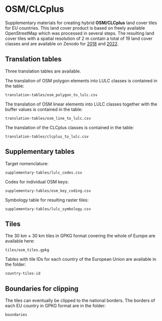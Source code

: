 # OSM/CLCplus
Supplementary materials for creating hybrid **OSM/CLCplus** land cover tiles for EU countries. This land cover product is based on freely available OpenStreetMap which was processed in several steps. The resulting land cover tiles with a spatial resolution of 2 m contain a total of 19 land cover classes and are available on Zenodo for [2018](https://zenodo.org/records/15039460) and [2022](https://doi.org/10.5281/zenodo.15639392).

## Translation tables
Three translation tables are available.

The translation of OSM polygon elements into LULC classes is contained in the table:

``translation-tables/osm_polygon_to_lulc.csv``

The translation of OSM linear elements into LULC classes together with the buffer values is contained in the table:

``translation-tables/osm_line_to_lulc.csv``

The translation of the CLCplus classes is contained in the table:

``translation-tables/clcplus_to_lulc.csv``

## Supplementary tables
Target nomenclature:

``supplementary-tables/lulc_codes.csv``

Codes for individual OSM keys:

``supplementary-tables/osm_key_coding.csv``

Symbology table for resulting raster tiles:

``supplementary-tables/lulc_symbology.csv``

## Tiles
The 30 km × 30 km tiles in GPKG format covering the whole of Europe are available here:

``tiles/osm_tiles.gpkg``

Tables with tile IDs for each country of the European Union are available in the folder:

``country-tiles-id``

## Boundaries for clipping
The tiles can eventually be clipped to the national borders. The borders of each EU country in GPKG format are in the folder:

``boundaries``
